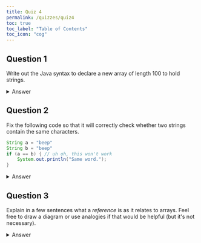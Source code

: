 ```yaml
---
title: Quiz 4
permalink: /quizzes/quiz4
toc: true
toc_label: "Table of Contents"
toc_icon: "cog"
---
```


## Question 1

Write out the Java syntax to declare a new array of length 100 to hold strings.

<details><summary>Answer</summary>

<code>
String[] myArray = new String[100];
</code>

</details>

## Question 2

Fix the following code so that it will correctly check whether two strings contain the same characters.

```java
String a = "beep"
String b = "beep"
if (a == b) { // uh oh, this won't work
    System.out.println("Same word.");
}
```

<details><summary>Answer</summary>

<code>
String a = "beep"
String b = "beep"
if (a.equals(b)) { // uh oh, this won't work
    System.out.println("Same word.");
}
</code>

</details>


## Question 3

Explain in a few sentences what a _reference_ is as it relates to arrays. Feel free to draw a diagram or use analogies if that would be helpful (but it's not necessary). 

<details><summary>Answer</summary>

See <a href="https://greenteapress.com/thinkjava7/html/chapter-07.html#sec89">this chapter</a> of your book.

</details>
